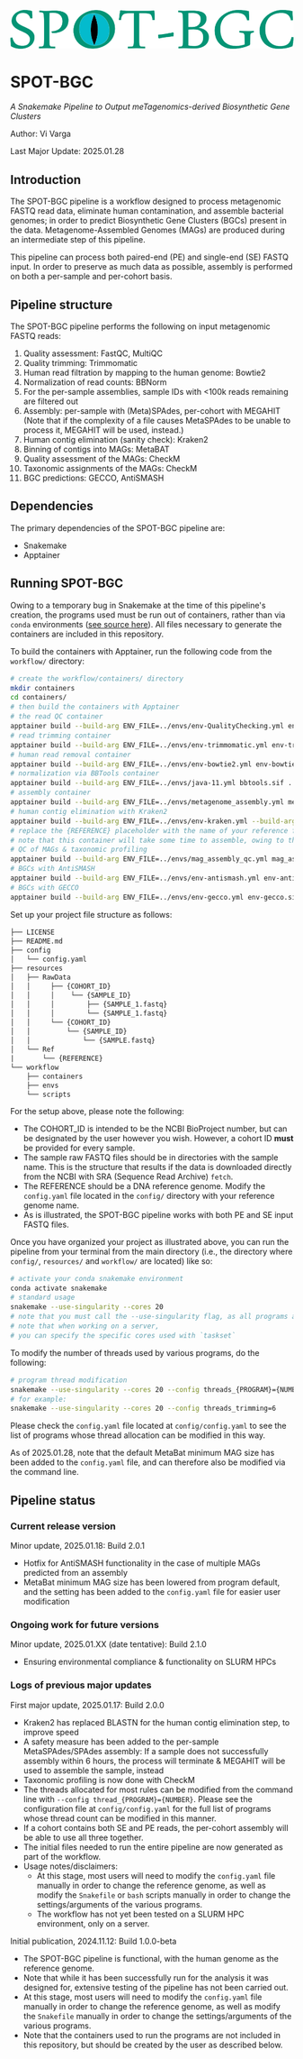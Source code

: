![SPOT-BGC logo](./img/spot-bgc_logo.png)

# SPOT-BGC

_A Snakemake Pipeline to Output meTagenomics-derived Biosynthetic Gene Clusters_

Author: Vi Varga

Last Major Update: 2025.01.28


## Introduction 

The SPOT-BGC pipeline is a workflow designed to process metagenomic FASTQ read data, eliminate human contamination, and assemble bacterial genomes; in order to predict Biosynthetic Gene Clusters (BGCs) present in the data. Metagenome-Assembled Genomes (MAGs) are produced during an intermediate step of this pipeline.

This pipeline can process both paired-end (PE) and single-end (SE) FASTQ input. In order to preserve as much data as possible, assembly is performed on both a per-sample and per-cohort basis. 


## Pipeline structure

The SPOT-BGC pipeline performs the following on input metagenomic FASTQ reads: 
1. Quality assessment: FastQC, MultiQC
2. Quality trimming: Trimmomatic
3. Human read filtration by mapping to the human genome: Bowtie2
4. Normalization of read counts: BBNorm
5. For the per-sample assemblies, sample IDs with <100k reads remaining are filtered out
6. Assembly: per-sample with (Meta)SPAdes, per-cohort with MEGAHIT (Note that if the complexity of a file causes MetaSPAdes to be unable to process it, MEGAHIT will be used, instead.)
8. Human contig elimination (sanity check): Kraken2
9. Binning of contigs into MAGs: MetaBAT
10. Quality assessment of the MAGs: CheckM
11. Taxonomic assignments of the MAGs: CheckM
12. BGC predictions: GECCO, AntiSMASH


## Dependencies

The primary dependencies of the SPOT-BGC pipeline are: 
 - Snakemake
 - Apptainer


## Running SPOT-BGC

Owing to a temporary bug in Snakemake at the time of this pipeline's creation, the programs used must be run out of containers, rather than via `conda` environments ([see source here](https://github.com/snakemake/snakemake/issues/3163)). All files necessary to generate the containers are included in this repository. 

To build the containers with Apptainer, run the following code from the `workflow/` directory: 

```bash
# create the workflow/containers/ directory
mkdir containers
cd containers/
# then build the containers with Apptainer
# the read QC container
apptainer build --build-arg ENV_FILE=../envs/env-QualityChecking.yml env-QualityChecking.sif ../scripts/conda_environment_args_ubuntu.def
# read trimming container
apptainer build --build-arg ENV_FILE=../envs/env-trimmomatic.yml env-trimmomatic.sif ../scripts/conda_environment_args_ubuntu.def
# human read removal container
apptainer build --build-arg ENV_FILE=../envs/env-bowtie2.yml env-bowtie2.sif ../scripts/conda_environment_args_ubuntu.def
# normalization via BBTools container
apptainer build --build-arg ENV_FILE=../envs/java-11.yml bbtools.sif ../scripts/conda_environment_args_ubuntu-bbtools.def
# assembly container
apptainer build --build-arg ENV_FILE=../envs/metagenome_assembly.yml metagenome_assembly.sif ../scripts/conda_environment_args_ubuntu.def
# human contig elimination with Kraken2
apptainer build --build-arg ENV_FILE=../envs/env-kraken.yml --build-arg REF_FILE=../../resources/Ref/{REFERENCE} env-kraken2db.sif ../scripts/conda_environment_args_ubuntu-kraken2db.def
# replace the {REFERENCE} placeholder with the name of your reference file
# note that this container will take some time to assemble, owing to the need to download & install databases
# QC of MAGs & taxonomic profiling
apptainer build --build-arg ENV_FILE=../envs/mag_assembly_qc.yml mag_assembly_qc.sif ../scripts/conda_environment_args_ubuntu.def
# BGCs with AntiSMASH
apptainer build --build-arg ENV_FILE=../envs/env-antismash.yml env-antismash.sif ../scripts/conda_environment_args_ubuntu-antismash.def
# BGCs with GECCO
apptainer build --build-arg ENV_FILE=../envs/env-gecco.yml env-gecco.sif ../scripts/conda_environment_args_ubuntu.def

```

Set up your project file structure as follows: 

```
├── LICENSE
├── README.md
├── config
│   └── config.yaml
├── resources
│   ├── RawData
│   │     ├── {COHORT_ID}
│   │     │    └── {SAMPLE_ID}
│   │     │        ├── {SAMPLE_1.fastq}
│   │     │        └── {SAMPLE_1.fastq}
│   │     └── {COHORT_ID}
│   │         └── {SAMPLE_ID}
│   │             └── {SAMPLE.fastq}
│   └── Ref
|       └── {REFERENCE}
└── workflow
    ├── containers
    ├── envs
    └── scripts

```

For the setup above, please note the following: 
 - The COHORT_ID is intended to be the NCBI BioProject number, but can be designated by the user however you wish. However, a cohort ID **must** be provided for every sample.
 - The sample raw FASTQ files should be in directories with the sample name. This is the structure that results if the data is downloaded directly from the NCBI with SRA (Sequence Read Archive) `fetch`.
 - The REFERENCE should be a DNA reference genome. Modify the `config.yaml` file located in the `config/` directory with your reference genome name.
 - As is illustrated, the SPOT-BGC pipeline works with both PE and SE input FASTQ files. 

Once you have organized your project as illustrated above, you can run the pipeline from your terminal from the main directory (i.e., the directory where `config/`, `resources/` and `workflow/` are located) like so: 

```bash
# activate your conda snakemake environment
conda activate snakemake
# standard usage
snakemake --use-singularity --cores 20
# note that you must call the --use-singularity flag, as all programs are installed in Apptainer containers
# note that when working on a server, 
# you can specify the specific cores used with `taskset`
```

To modify the number of threads used by various programs, do the following:

```bash
# program thread modification
snakemake --use-singularity --cores 20 --config threads_{PROGRAM}={NUMBER}
# for example: 
snakemake --use-singularity --cores 20 --config threads_trimming=6
```

Please check the `config.yaml` file located at `config/config.yaml` to see the list of programs whose thread allocation can be modified in this way.

As of 2025.01.28, note that the default MetaBat minimum MAG size has been added to the `config.yaml` file, and can therefore also be modified via the command line.


## Pipeline status

### Current release version

Minor update, 2025.01.18: Build 2.0.1
 - Hotfix for AntiSMASH functionality in the case of multiple MAGs predicted from an assembly
 - MetaBat minimum MAG size has been lowered from program default, and the setting has been added to the `config.yaml` file for easier user modification

### Ongoing work for future versions

Minor update, 2025.01.XX (date tentative): Build 2.1.0
 - Ensuring environmental compliance & functionality on SLURM HPCs

### Logs of previous major updates

First major update, 2025.01.17: Build 2.0.0
 - Kraken2 has replaced BLASTN for the human contig elimination step, to improve speed
 - A safety measure has been added to the per-sample MetaSPAdes/SPAdes assembly: If a sample does not successfully assembly within 6 hours, the process will terminate & MEGAHIT will be used to assemble the sample, instead
 - Taxonomic profiling is now done with CheckM
 - The threads allocated for most rules can be modified from the command line with `--config thread_{PROGRAM}={NUMBER}`. Please see the configuration file at `config/config.yaml` for the full list of programs whose thread count can be modified in this manner.
 - If a cohort contains both SE and PE reads, the per-cohort assembly will be able to use all three together.
 - The initial files needed to run the entire pipeline are now generated as part of the workflow.
 - Usage notes/disclaimers:
   - At this stage, most users will need to modify the `config.yaml` file manually in order to change the reference genome, as well as modify the `Snakefile` or `bash` scripts manually in order to change the settings/arguments of the various programs.
   - The workflow has not yet been tested on a SLURM HPC environment, only on a server. 

Initial publication, 2024.11.12: Build 1.0.0-beta
 - The SPOT-BGC pipeline is functional, with the human genome as the reference genome. 
 - Note that while it has been successfully run for the analysis it was designed for, extensive testing of the pipeline has not been carried out.
 - At this stage, most users will need to modify the `config.yaml` file manually in order to change the reference genome, as well as modify the `Snakefile` manually in order to change the settings/arguments of the various programs. 
 - Note that the containers used to run the programs are not included in this repository, but should be created by the user as described below.
